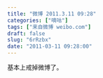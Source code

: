 ```yaml
---
title: "微博 2011.3.11 09:28"
categories: ["嘀咕"]
tags: ["来自微博 weibo.com"]
draft: false
slug: "6rRzbx"
date: "2011-03-11 09:28:00"
---
```


<p>基本上戒掉微博了。 ​​​​</p>
